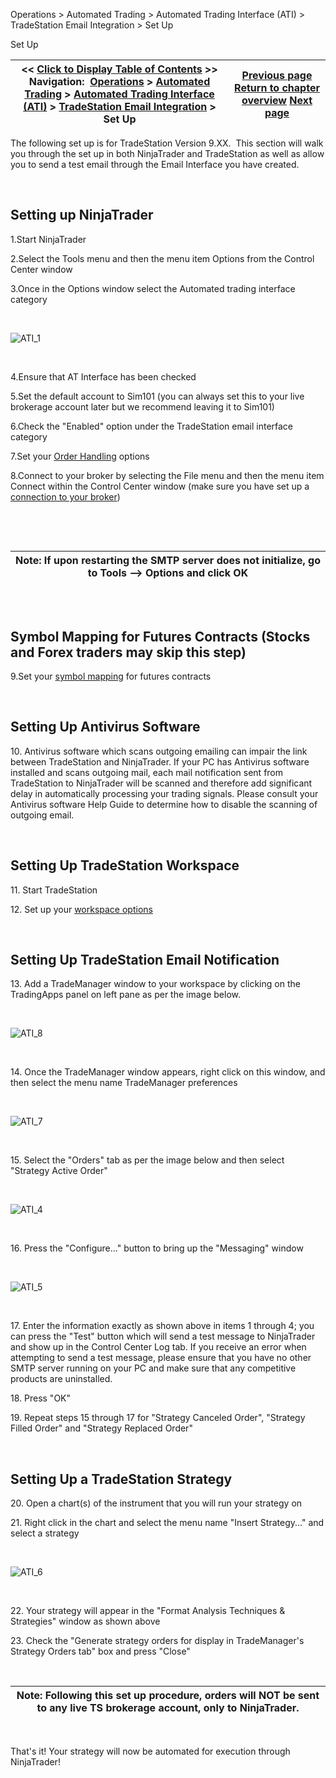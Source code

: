 ﻿


Operations \> Automated Trading \> Automated Trading Interface (ATI) \> TradeStation Email Integration \> Set Up






















Set Up







| \<\< [Click to Display Table of Contents](set_up.md) \>\> **Navigation:**     [Operations](operations.md) \> [Automated Trading](automated_trading.md) \> [Automated Trading Interface (ATI)](automated_trading_interface_at.md) \> [TradeStation Email Integration](tradestation_email_integration.md) \> Set Up | [Previous page](running_concurrent_strategies_.md) [Return to chapter overview](tradestation_email_integration.md) [Next page](symbol_mapping.md) |
| --- | --- |











The following set up is for TradeStation Version 9\.XX.  This section will walk you through the set up in both NinjaTrader and TradeStation as well as allow you to send a test email through the Email Interface you have created.


 


## Setting up NinjaTrader


1\.Start NinjaTrader

2\.Select the Tools menu and then the menu item Options from the Control Center window

3\.Once in the Options window select the Automated trading interface category

 


![ATI_1](ati_1.png)


 


4\.Ensure that AT Interface has been checked

5\.Set the default account to Sim101 (you can always set this to your live brokerage account later but we recommend leaving it to Sim101\)

6\.Check the "Enabled" option under the TradeStation email interface category

7\.Set your [Order Handling](order_handling_options.md) options

8\.Connect to your broker by selecting the File menu and then the menu item Connect within the Control Center window (make sure you have set up a [connection to your broker](%3C%25CONNECTIONGUIDE%25%3E))

 


 




| Note: If upon restarting the SMTP server does not initialize, go to Tools \-\-\> Options and click OK |
| --- |



## 


 


## Symbol Mapping for Futures Contracts (Stocks and Forex traders may skip this step)


9\.Set your [symbol mapping](tradestation_symbol_mapping.md) for futures contracts

 


## Setting Up Antivirus Software


10\. Antivirus software which scans outgoing emailing can impair the link between TradeStation and NinjaTrader. If your PC has Antivirus software installed and scans outgoing mail, each mail notification sent from TradeStation to NinjaTrader will be scanned and therefore add significant delay in automatically processing your trading signals. Please consult your Antivirus software Help Guide to determine how to disable the scanning of outgoing email.

 


## Setting Up TradeStation Workspace


11\. Start TradeStation

12\. Set up your [workspace options](workspace_options.md)

 


## Setting Up TradeStation Email Notification


13\. Add a TradeManager window to your workspace by clicking on the TradingApps panel on left pane as per the image below.


 


![ATI_8](ati_8.png)


 


14\. Once the TradeManager window appears, right click on this window, and then select the menu name TradeManager preferences

 


![ATI_7](ati_7.png)


 


15\. Select the "Orders" tab as per the image below and then select "Strategy Active Order"

 


![ATI_4](ati_4.png)


 


16\. Press the "Configure..." button to bring up the "Messaging" window 

 


![ATI_5](ati_5.png)


 


17\. Enter the information exactly as shown above in items 1 through 4; you can press the "Test" button which will send a test message to NinjaTrader and show up in the Control Center Log tab. If you receive an error when attempting to send a test message, please ensure that you have no other SMTP server running on your PC and make sure that any competitive products are uninstalled.

18\. Press "OK"

19\. Repeat steps 15 through 17 for "Strategy Canceled Order", "Strategy Filled Order" and "Strategy Replaced Order"

 


## Setting Up a TradeStation Strategy


20\. Open a chart(s) of the instrument that you will run your strategy on

21\. Right click in the chart and select the menu name "Insert Strategy..." and select a strategy

 


![ATI_6](ati_6.png)


 


22\. Your strategy will appear in the "Format Analysis Techniques \& Strategies" window as shown above

23\. Check the "Generate strategy orders for display in TradeManager's Strategy Orders tab" box and press "Close"

 




| Note: Following this set up procedure, orders will NOT be sent to any live TS brokerage account, only to NinjaTrader. |
| --- |



 


That's it! Your strategy will now be automated for execution through NinjaTrader!








